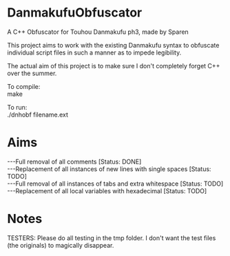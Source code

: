 # DanmakufuObfuscator
A C++ Obfuscator for Touhou Danmakufu ph3, made by Sparen

This project aims to work with the existing Danmakufu syntax to obfuscate individual script files in such a manner as to impede legibility.

The actual aim of this project is to make sure I don't completely forget C++ over the summer.

To compile:		<br>
    make

To run:			<br>
    ./dnhobf filename.ext

# Aims
---Full removal of all comments [Status: DONE]						<br>
---Replacement of all instances of new lines with single spaces  [Status: TODO]		<br>
---Full removal of all instances of tabs and extra whitespace [Status: TODO]		<br>
---Replacement of all local variables with hexadecimal [Status: TODO]			<br>

# Notes
TESTERS: Please do all testing in the tmp folder. I don't want the test files (the originals) to magically disappear.<br>